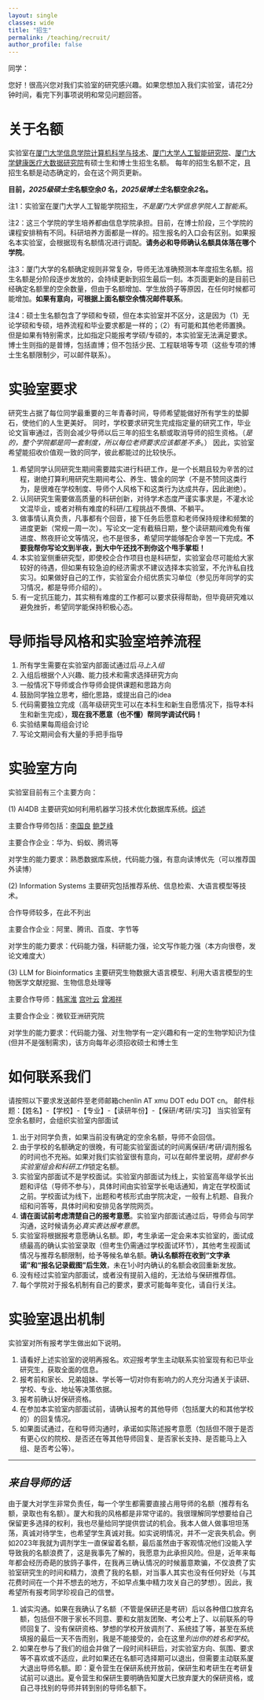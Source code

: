 ```yaml
---
layout: single
classes: wide
title: "招生"
permalink: /teaching/recruit/
author_profile: false
---
```


同学：

您好！很高兴您对我们实验室的研究感兴趣。如果您想加入我们实验室，请花2分钟时间，看完下列事项说明和常见问题回答。

# 关于名额

实验室在[厦门大学信息学院计算机科学与技术](https://informatics.xmu.edu.cn/)、[厦门大学人工智能研究院](https://iai.xmu.edu.cn/)、[厦门大学健康医疗大数据研究院](https://nidshm.xmu.edu.cn/)有硕士生和博士生招生名额。
每年的招生名额不定，且招生名额是动态确定的，会在这个网页更新。

__目前，*2025级硕士生*名额空余*0* 名，*2025级博士生*名额空余*2*名。__


注1：实验室在厦门大学人工智能学院招生，*不是厦门大学信息学院人工智能系*。

注2：这三个学院的学生培养都由信息学院承担。目前，在博士阶段，三个学院的课程安排稍有不同。科研培养方面都是一样的。招生报名的入口会有区别。如果报名本实验室，会根据现有名额情况进行调配。__请务必和导师确认名额具体落在哪个学院__。

注3：厦门大学的名额确定规则非常复杂，导师无法准确预测本年度招生名额。招生名额是分阶段逐步发放的，会持续更新到招生最后一刻。本页面更新的是目前已经确定名额里的空余数量，但由于名额增加、学生放鸽子等原因，在任何时候都可能增加。__如果有意向，可根据上面名额空余情况邮件联系__。

注4：硕士生名额包含了学硕和专硕，但在本实验室并不区分，这是因为（1）无论学硕和专硕，培养流程和毕业要求都是一样的；（2）有可能和其他老师置换。但是如果有特别需求，比如指定只能报考学硕/专硕的，本实验室无法满足要求。博士生则指的是普博，包括直博；但不包括少民、工程联培等专项（这些专项的博士生名额限制少，可以邮件联系）。

# 实验室要求

研究生占据了每位同学最重要的三年青春时间，导师希望能做好所有学生的垫脚石，使他们的人生更美好。
同时，学校要求研究生完成指定量的研究工作，毕业论文盲审通过，否则会减少导师以后三年的招生名额或取消导师的招生资格。（*是的，整个学院都是同一套制度，所以每位老师要求应该都差不多*。）
因此，实验室希望能招收价值观一致的同学，彼此都能过的比较快乐。
1. 希望同学认同研究生期间需要踏实进行科研工作，是一个长期且较为辛苦的过程，谢绝打算利用研究生期间考公、养生、镀金的同学（不是不赞同这类行为，是很难在学校制度、导师个人风格下和这类行为达成共存，因此谢绝）。
2. 认同研究生需要做高质量的科研创新，对待学术态度严谨实事求是，不灌水论文混毕业，或者对稍有难度的科研/工程挑战不畏惧、不躺平。
3. 做事情认真负责，凡事都有个回音，接下任务后愿意和老师保持规律和频繁的进度更新（常规一周一次）。写论文一定有截稿日期，整个读研期间难免有催进度、熬夜肝论文等情况，也不是很多，希望同学能够配合辛苦一下完成。**不要我帮你写论文到半夜，到大中午还找不到你这个甩手掌柜！**
4. 本实验室侧重研究型，即使校企合作项目也是科研型，实验室会尽可能给大家较好的待遇，但如果有较急迫的经济需求不建议选择本实验室，不允许私自找实习。如果做好自己的工作，实验室会介绍优质实习单位（参见历年同学的实习情况，都是导师介绍的）。
5. 有一定抗压能力，其实稍有难度的工作都可以要求获得帮助，但毕竟研究难以避免挫折，希望同学能保持积极心态。

# 导师指导风格和实验室培养流程

1. 所有学生需要在实验室内部面试通过后*马上入组*
2. 入组后根据个人兴趣、能力技术和需求选择研究方向
3. 一般情况下导师或合作导师会提供课题和思路方向
4. 鼓励同学独立思考，细化思路，或提出自己的idea
5. 代码需要独立完成（高年级研究生可以在本科生和新生自愿情况下，指导本科生和新生完成），**现在我不愿意（也不懂）帮同学调试代码！**
6. 实验结果每周组会讨论
7. 写论文期间会有大量的手把手指导

# 实验室方向

实验室目前有三个主要方向：

(1) AI4DB
主要研究如何利用机器学习技术优化数据库系统。[综述](https://dbgroup.cs.tsinghua.edu.cn/ligl/papers/joc19-ai4db-cn.pdf)

主要合作导师包括：[李国良](https://dbgroup.cs.tsinghua.edu.cn/ligl/index_cn.html#:~:text=%E6%9D%8E%E5%9B%BD%E8%89%AF%EF%BC%8C%E6%B8%85%E5%8D%8E%E5%A4%A7%E5%AD%A6) [鲍芝峰](https://baozhifeng.net/#:~:text=Zhifeng%20Bao.%20I%20lead%20the%20Big%20Data%20and)

主要合作企业：华为、蚂蚁、腾讯等

对学生的能力要求：熟悉数据库系统，代码能力强，有意向读博优先（可以推荐国外读博）

(2) Information Systems
主要研究包括推荐系统、信息检索、大语言模型等技术。

合作导师较多，在此不列出

主要合作企业：阿里、腾讯、百度、字节等

对学生的能力要求：代码能力强，科研能力强，论文写作能力强（本方向很卷，发论文难度大）

(3) LLM for Bioinformatics
主要研究生物数据大语言模型、利用大语言模型的生物医学文献挖掘、生物信息处理等

主要合作导师：[韩家淮](https://hanlab.xmu.edu.cn/) [宫叶云](https://www.microsoft.com/en-us/research/people/yegong/#:~:text=Dr.%20Yeyun%20Gong%20is%20a%20principal%20research%20manager?msockid=383090560f1265ff0623807a0b126799) [曾湘祥](http://csee.hnu.edu.cn/people/zengxiangxiang#:~:text=%E6%9B%BE%E6%B9%98%E7%A5%A5-%E6%B9%96%E5%A4%A7%E4%BF%A1%E6%81%AF) 

主要合作企业：微软亚洲研究院

对学生的能力要求：代码能力强、对生物学有一定兴趣和有一定的生物学知识为佳(但并不是强制需求)，该方向每年必须招收硕士和博士生

# 如何联系我们

请按照以下要求发送邮件至老师邮箱chenlin AT xmu DOT edu DOT cn。
邮件标题：【姓名】-【学校】-【专业】-【读研年份】-【保研/考研/实习】
当实验室有空余名额时，会组织实验室内部面试

1. 出于对同学负责，如果当前没有确定的空余名额，导师不会回信。
2. 由于学校的名额确定的很晚，有可能实验室面试的时间离保研/考研/调剂报名的时间也不充裕。如果对我们实验室很有意向，可以在邮件里说明，*提前参与实验室组会和科研工作*锁定名额。
3. 实验室内部面试不是学校面试。实验室内部面试为线上，实验室高年级学长出题和评估（导师不参与），具体时间由实验室学长电话通知，肯定在学校面试之前。学校面试为线下，出题和考核形式由学院决定，一般有上机题、自我介绍和问答等，具体时间和安排见各学院网页。
4. __请在面试前考虑清楚自己的报考意愿__。实验室内部面试通过后，导师会与同学沟通，这时候请务必*真实表达报考意愿*。
5. 实验室将根据报考意愿确认名额。即，考生承诺一定会来本实验室的，面试成绩最高的确认实验室录取（但考生仍需通过学校面试环节），其他考生视面试情况与推荐名额限制，给予等候名单名额。__确认名额将在收到“文字承诺”和“报名记录截图”后生效__，未在1小时内确认的名额会收回重新发放。
6. 没有经过实验室内部面试，或者没有提前入组的，无法给与保研推荐信。
7. 每个学院对于报名机制有自己的要求，要求可能每年变化，请自行关注。
		
# 实验室退出机制

实验室对所有报考学生做出如下说明。

1. 请看好上述实验室的说明再报名。欢迎报考学生主动联系实验室现有和已毕业研究生，获取全面的信息。
2. 报考前和家长、兄弟姐妹、学长等一切对你有影响力的人充分沟通关于读研、学校、专业、地址等决策依据。
3. 报考前确认好保研资格。
4. 在参加本实验室内部面试前，请确认报考的其他导师（包括厦大的和其他学校的）的回复情况。
5. 如果面试通过，在和导师沟通时，承诺如实陈述报考意愿（包括但不限于是否有更心仪的院校、是否还在等其他导师回复、是否家长支持、是否能马上入组、是否考公等）。

---
*来自导师的话*
---

由于厦大对学生非常负责任，每一个学生都需要直接占用导师的名额（推荐有名额，录取也有名额）。厦大和我的风格都是非常守诺的。我很理解同学想要给自己保留更多选择的权利，我也尽量给同学提供尝试的机会。我本人做人做事坦坦荡荡，真诚对待学生，也希望学生真诚对我。如实说明情况，并不一定丧失机会。例如2023年我就为调剂学生一直保留着名额，最后虽然由于客观情况他们没能入学导致我的名额浪费了，这是我事先了解的，我愿意为此承担风险。但是，近年来每年都会经历奇葩的放鸽子事件，在我再三确认情况的时候蓄意欺骗，不仅浪费了实验室研究生的时间和精力，浪费了我的名额，对当事人其实也没有任何好处（与其花费时间在一个并不想去的地方，不如早点集中精力攻关自己的梦想）。因此，我希望所有报考同学珍视自己的信誉。

1. 诚实沟通。如果在我确认了名额（不管是保研还是考研）后以各种借口放弃名额，包括但不限于家长不同意、要和女朋友团聚、考公考上了、以前联系的导师回复了、没有保研资格、梦想的学校开放调剂了、系统挂了等，甚至在系统填报的最后一天不告而别，我是不能接受的，会在这里*列出你的姓名和学校*。
2. 如果在参与了我们的组会并做了一段时间科研后，对实验室方向、氛围、要求等不喜欢或不适应，此时如果还在名额可选择期可以退出，但需要主动联系厦大退出导师名额。即：夏令营生在保研系统开放前，保研生和考研生在考研复试前可以退出。夏令营生和保研生要明确告知厦大已放弃厦大的保研资格，或自己寻找别的导师并转到别的导师名额下。
